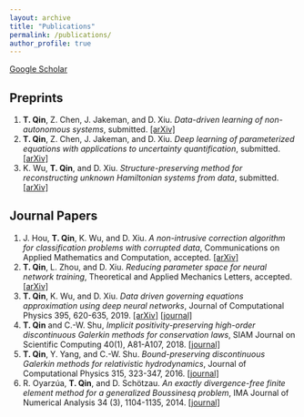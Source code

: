 ```yaml
---
layout: archive 
title: "Publications"
permalink: /publications/
author_profile: true
---
```


<!-- {% if author.googlescholar %}
  You can also find my articles on <u><a href="{{author.googlescholar}}">my Google Scholar profile</a>.</u>
{% endif %}

{% include base_path %}

{% for post in site.publications reversed %}
  {% include archive-single.html %}
{% endfor %} -->

[Google Scholar](https://scholar.google.com/citations?user=JzKmIhsAAAAJ&hl=en)

## Preprints 

1. **T. Qin**, Z. Chen, J. Jakeman, and D. Xiu. *Data-driven learning of non-autonomous systems*, submitted. [[arXiv]](https://arxiv.org/abs/2006.02392)
1. **T. Qin**, Z. Chen, J. Jakeman, and D. Xiu. *Deep learning of parameterized equations with applications to uncertainty quantification*, submitted.[[arXiv]](https://arxiv.org/abs/1910.07096)
1. K. Wu, **T. Qin**, and D. Xiu. _Structure-preserving method for reconstructing unknown Hamiltonian systems from data_, submitted. [[arXiv]](https://arxiv.org/abs/1905.10396)


## Journal Papers

1. J. Hou, **T. Qin**, K. Wu, and D. Xiu. _A non-intrusive correction algorithm for classification problems with corrupted data_, Communications on Applied Mathematics and Computation, accepted. [[arXiv]](https://arxiv.org/abs/2002.04658)
1. **T. Qin**, L. Zhou, and D. Xiu. _Reducing parameter space for neural network training_, Theoretical and Applied Mechanics Letters, accepted. [[arXiv]](https://arxiv.org/abs/1805.08340)
1. **T. Qin**, K. Wu, and D. Xiu. _Data driven governing equations approximation using deep neural networks_, Journal of Computational Physics 395, 620-635, 2019.
[[arXiv]](https://arxiv.org/abs/1811.05537) [[journal]](https://arxiv.org/abs/2002.04658)
1. **T. Qin** and C.-W. Shu, _Implicit positivity-preserving high-order discontinuous Galerkin methods for conservation laws_, SIAM Journal on Scientific Computing 40(1), A81-A107, 2018. [[journal]](https://doi.org/10.1137/17M112436X)
1. **T. Qin**, Y. Yang, and C.-W. Shu. _Bound-preserving discontinuous Galerkin methods for relativistic hydrodynamics_, Journal of Computational Physics 315, 323-347, 2016. [[journal]](https://doi.org/10.1016/j.jcp.2016.02.079)
1. R. Oyarz&uacute;a, **T. Qin**, and D. Sch&ouml;tzau. _An exactly divergence-free finite element method for a generalized Boussinesq problem_, IMA Journal of Numerical Analysis 34 (3), 1104-1135, 2014. [[journal]](https://doi.org/10.1093/imanum/drt043)
